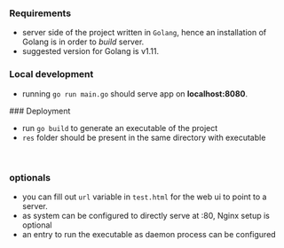### Requirements
- server side of the project written in `Golang`, hence an installation of Golang is in order to _build_ server.
- suggested version for Golang is v1.11.

### Local development
- running `go run main.go` should serve app on **localhost:8080**.

### Deployment
- run `go build` to generate an executable of the project
- `res` folder should be present in the same directory with executable

<br>

### optionals
- you can fill out `url` variable in `test.html` for the web ui to point to a server.
- as system can be configured to directly serve at :80, Nginx setup is optional
- an entry to run the executable as daemon process can be configured
